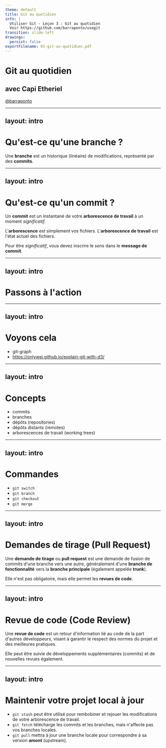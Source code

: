 ```yaml
---
theme: default
title: Git au quotidien
info: |
  Utiliser Git - Leçon 3 : Git au quotidien
  Voir https://github.com/barraponto/usegit
transition: slide-left
drawings:
  persist: false
exportFilename: 03-git-au-quotidien.pdf
---
```


# Git au quotidien

## avec Capi Etheriel

[@barraponto](https://github.com/barraponto)

---

## layout: intro

# Qu'est-ce qu'une branche ?

<v-clicks>

Une **branche** est un historique (linéaire) de modifications, représenté par des **commits**.

</v-clicks>

---

## layout: intro

# Qu'est-ce qu'un commit ?

<v-clicks>

Un **commit** est un instantané de votre **arborescence de travail** à un moment _significatif_.

L'**arborescence** est simplement vos fichiers. L'**arborescence de travail** est l'état actuel des fichiers.

Pour être _significatif_, vous devez inscrire le _sens_ dans le **message de commit**.

</v-clicks>

---

## layout: intro

# Passons à l'action

<!--

Modifiez l'application de recettes.
Faites un nouveau commit.
Créez une branche pour ajouter des catégories.
Poussez la branche.

-->

---

## layout: intro

# Voyons cela

- git-graph
- https://onlywei.github.io/explain-git-with-d3/

---

## layout: intro

# Concepts

- commits
- branches
- dépôts (repositories)
- dépôts distants (remotes)
- arborescences de travail (working trees)

---

## layout: intro

# Commandes

- `git switch`
- `git branch`
- `git checkout`
- `git merge`

---

## layout: intro

# Demandes de tirage (Pull Request)

<v-clicks>

Une **demande de tirage** ou **pull request** est une demande de fusion de commits d'une branche vers une autre, généralement d'une **branche de fonctionnalité** vers la **branche principale** (également appelée **trunk**).

Elle n'est pas obligatoire, mais elle permet les **revues de code**.

</v-clicks>

---

## layout: intro

# Revue de code (Code Review)

<v-clicks>

Une **revue de code** est un retour d'information lié au code de la part d'autres développeurs, visant à garantir le respect des normes du projet et des meilleures pratiques.

Elle peut être suivie de développements supplémentaires (commits) et de nouvelles revues également.

</v-clicks>

---

## layout: intro

# Maintenir votre projet local à jour

- `git stash` peut être utilisé pour rembobiner et rejouer les modifications de votre arborescence de travail.
- `git fetch` télécharge les commits et les branches, mais n'affecte pas vos branches locales.
- `git pull` mettra à jour une branche locale pour correspondre à sa version **amont** (upstream).

<!--
    Des conflits peuvent survenir ici (lors du stash).
    S'ils apparaissent, créez une nouvelle branche à partir de la version précédente et appliquez-y les modifications.
    Laissez la gestion des conflits pour plus tard, si possible.
-->
